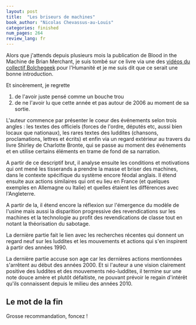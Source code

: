 ```yaml
---
layout: post
title:  "Les briseurs de machines"
book_author: "Nicolas Chevassus-au-Louis"
categories: finished
num_pages: 264
review_lang: fr
---
```


Alors que j'attends depuis plusieurs mois la publication de Blood in the Machine de Brian Merchant, je suis tombé sur ce livre via une des [vidéos du collectif Bolchegeek](https://youtu.be/1bppWMNlyd4) pour l'Humanité et je me suis dit que ce serait une bonne introduction.

Et sincèrement, je regrette
1. de l'avoir juste pensé comme un bouche trou
2. de ne l'avoir lu que cette année et pas autour de 2006 au moment de sa sortie.

L'auteur commence par présenter le coeur des événements selon trois angles : les textes des officiels (forces de l'ordre, députés etc, aussi bien locaux que nationaux), les rares textes des luddites (chansons, proclamations, lettres et écrits) et enfin via un regard extérieur au travers du livre Shirley de Charlotte Bronte, qui se passe au moment des événements et en utilise certains éléments en trame de fond de sa narration.

A partir de ce descriptif brut, il analyse ensuite les conditions et motivations qui ont mené les tisserands a prendre la masse et briser des machines, dans le contexte spécifique du système encore féodal anglais. 
Il étend ensuite aux actions similaires qui ont eu lieu en France (et quelques exemples en Allemagne ou Italie) et quelles étaient les différences avec l'Angleterre.

A partir de la, il étend encore la réflexion sur l'émergence du modèle de l'usine mais aussi la disparition progressive des revendications sur les machines et la technologie au profit des revendications de classe tout en notant la théorisation du sabotage.

La dernière partie fait le lien avec les recherches récentes qui donnent un regard neuf sur les luddites et les mouvements et actions qui s'en inspirent à partir des années 1990.

La dernière partie accuse son age car les dernières actions mentionnées s'arrêtent au début des années 2000. Et si l'auteur a une vision clairement positive des luddites et des mouvements néo-luddites, il termine sur une note douce amère et plutôt défaitiste, ne pouvant prévoir le regain d'intérêt qu'ils connaissent depuis le milieu des années 2010.

## Le mot de la fin

Grosse recommandation, foncez !